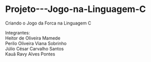 # Projeto---Jogo-na-Linguagem-C
Criando o Jogo da Forca na Linguagem C

Integrantes:  
  Heitor de Oliveira Mamede  
  Perilo Oliveira Viana Sobrinho  
  Júlio César Carvalho Santos  
  Kauã Ravy Alves Pontes  
